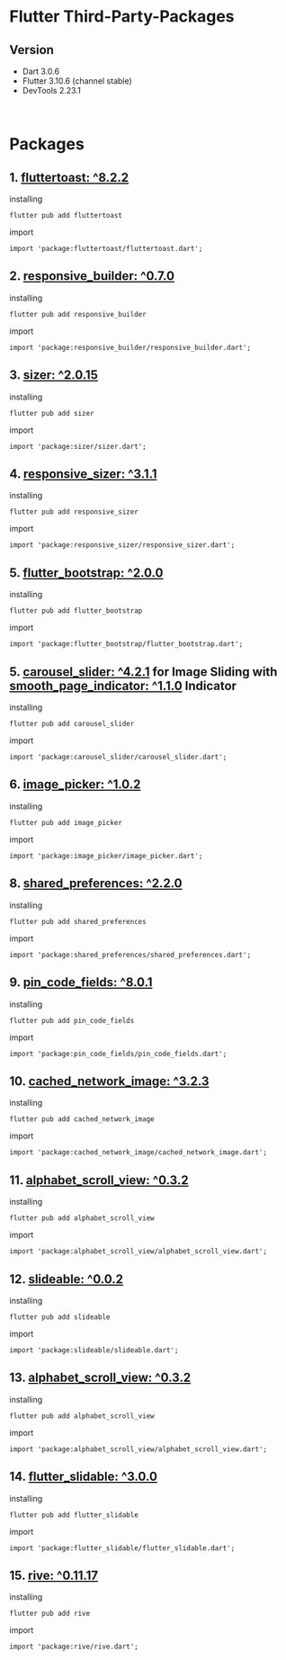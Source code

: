# Flutter Third-Party-Packages

## Version

-   Dart 3.0.6
-   Flutter 3.10.6 (channel stable)
-   DevTools 2.23.1

<br>

# Packages

## 1. [fluttertoast: ^8.2.2](https://pub.dev/packages/fluttertoast)

installing

    flutter pub add fluttertoast
    
import 

    import 'package:fluttertoast/fluttertoast.dart';



## 2. [responsive_builder: ^0.7.0](https://pub.dev/packages/responsive_builder)


installing

    flutter pub add responsive_builder
    
import 

    import 'package:responsive_builder/responsive_builder.dart';




## 3. [sizer: ^2.0.15](https://pub.dev/packages/sizer)


installing

    flutter pub add sizer
    
import 

    import 'package:sizer/sizer.dart';





## 4. [responsive_sizer: ^3.1.1](https://pub.dev/packages/responsive_sizer)


installing

    flutter pub add responsive_sizer
    
import 

    import 'package:responsive_sizer/responsive_sizer.dart';





## 5. [flutter_bootstrap: ^2.0.0](https://pub.dev/packages/flutter_bootstrap)


installing

    flutter pub add flutter_bootstrap
    
import 

    import 'package:flutter_bootstrap/flutter_bootstrap.dart';





## 5. [carousel_slider: ^4.2.1](https://pub.dev/packages/carousel_slider/install) for Image Sliding with [smooth_page_indicator: ^1.1.0](https://pub.dev/packages/smooth_page_indicator) Indicator


installing

    flutter pub add carousel_slider
    
import 

    import 'package:carousel_slider/carousel_slider.dart';




## 6. [image_picker: ^1.0.2](https://pub.dev/packages/image_picker)


installing

    flutter pub add image_picker
    
import 

    import 'package:image_picker/image_picker.dart';




## 8. [shared_preferences: ^2.2.0](https://pub.dev/packages/shared_preferences)


installing

    flutter pub add shared_preferences
    
import 

    import 'package:shared_preferences/shared_preferences.dart';



## 9. [pin_code_fields: ^8.0.1](https://pub.dev/packages/pin_code_fields)


installing

    flutter pub add pin_code_fields
    
import 

    import 'package:pin_code_fields/pin_code_fields.dart';



## 10. [cached_network_image: ^3.2.3](https://pub.dev/packages/cached_network_image)


installing

    flutter pub add cached_network_image
    
import 

    import 'package:cached_network_image/cached_network_image.dart';




## 11. [alphabet_scroll_view: ^0.3.2](https://pub.dev/packages/alphabet_scroll_view)


installing

    flutter pub add alphabet_scroll_view
    
import 

    import 'package:alphabet_scroll_view/alphabet_scroll_view.dart';




## 12. [slideable: ^0.0.2](https://pub.dev/packages/slideable)


installing

    flutter pub add slideable
    
import 

    import 'package:slideable/slideable.dart';



## 13. [alphabet_scroll_view: ^0.3.2](https://pub.dev/packages/alphabet_scroll_view)


installing

    flutter pub add alphabet_scroll_view
    
import 

    import 'package:alphabet_scroll_view/alphabet_scroll_view.dart';



## 14. [flutter_slidable: ^3.0.0](https://pub.dev/packages/flutter_slidable)


installing

    flutter pub add flutter_slidable
    
import 

    import 'package:flutter_slidable/flutter_slidable.dart';




## 15. [rive: ^0.11.17](https://pub.dev/packages/rive#rive-overview)


installing

    flutter pub add rive
    
import 

    import 'package:rive/rive.dart';

